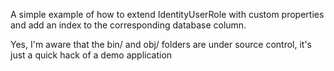 A simple example of how to extend IdentityUserRole with custom properties and add an index to the corresponding database column.

Yes, I'm aware that the bin/ and obj/ folders are under source control, it's just a quick hack of a demo application
